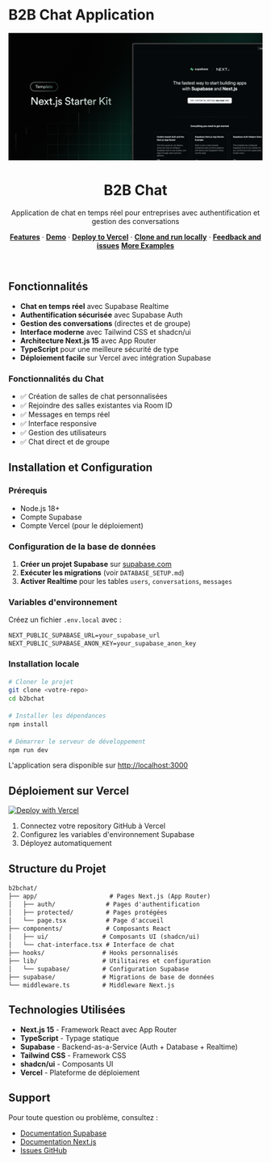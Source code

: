 # B2B Chat Application

<p align="center">
  <img alt="B2B Chat - Real-time messaging application" src="./app/opengraph-image.png">
  <h1 align="center">B2B Chat</h1>
</p>

<p align="center">
  Application de chat en temps réel pour entreprises avec authentification et gestion des conversations
</p>

<p align="center">
  <a href="#features"><strong>Features</strong></a> ·
  <a href="#demo"><strong>Demo</strong></a> ·
  <a href="#deploy-to-vercel"><strong>Deploy to Vercel</strong></a> ·
  <a href="#clone-and-run-locally"><strong>Clone and run locally</strong></a> ·
  <a href="#feedback-and-issues"><strong>Feedback and issues</strong></a>
  <a href="#more-supabase-examples"><strong>More Examples</strong></a>
</p>
<br/>

## Fonctionnalités

- **Chat en temps réel** avec Supabase Realtime
- **Authentification sécurisée** avec Supabase Auth
- **Gestion des conversations** (directes et de groupe)
- **Interface moderne** avec Tailwind CSS et shadcn/ui
- **Architecture Next.js 15** avec App Router
- **TypeScript** pour une meilleure sécurité de type
- **Déploiement facile** sur Vercel avec intégration Supabase

### Fonctionnalités du Chat

- ✅ Création de salles de chat personnalisées
- ✅ Rejoindre des salles existantes via Room ID
- ✅ Messages en temps réel
- ✅ Interface responsive
- ✅ Gestion des utilisateurs
- ✅ Chat direct et de groupe

## Installation et Configuration

### Prérequis

- Node.js 18+ 
- Compte Supabase
- Compte Vercel (pour le déploiement)

### Configuration de la base de données

1. **Créer un projet Supabase** sur [supabase.com](https://supabase.com)
2. **Exécuter les migrations** (voir `DATABASE_SETUP.md`)
3. **Activer Realtime** pour les tables `users`, `conversations`, `messages`

### Variables d'environnement

Créez un fichier `.env.local` avec :

```env
NEXT_PUBLIC_SUPABASE_URL=your_supabase_url
NEXT_PUBLIC_SUPABASE_ANON_KEY=your_supabase_anon_key
```

### Installation locale

```bash
# Cloner le projet
git clone <votre-repo>
cd b2bchat

# Installer les dépendances
npm install

# Démarrer le serveur de développement
npm run dev
```

L'application sera disponible sur [http://localhost:3000](http://localhost:3000)

## Déploiement sur Vercel

[![Deploy with Vercel](https://vercel.com/button)](https://vercel.com/new)

1. Connectez votre repository GitHub à Vercel
2. Configurez les variables d'environnement Supabase
3. Déployez automatiquement

## Structure du Projet

```
b2bchat/
├── app/                    # Pages Next.js (App Router)
│   ├── auth/              # Pages d'authentification
│   ├── protected/         # Pages protégées
│   └── page.tsx           # Page d'accueil
├── components/            # Composants React
│   ├── ui/               # Composants UI (shadcn/ui)
│   └── chat-interface.tsx # Interface de chat
├── hooks/                # Hooks personnalisés
├── lib/                  # Utilitaires et configuration
│   └── supabase/         # Configuration Supabase
├── supabase/             # Migrations de base de données
└── middleware.ts         # Middleware Next.js
```

## Technologies Utilisées

- **Next.js 15** - Framework React avec App Router
- **TypeScript** - Typage statique
- **Supabase** - Backend-as-a-Service (Auth + Database + Realtime)
- **Tailwind CSS** - Framework CSS
- **shadcn/ui** - Composants UI
- **Vercel** - Plateforme de déploiement

## Support

Pour toute question ou problème, consultez :
- [Documentation Supabase](https://supabase.com/docs)
- [Documentation Next.js](https://nextjs.org/docs)
- [Issues GitHub](https://github.com/votre-repo/issues)
